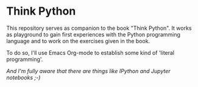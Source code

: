 # Think Python

This repository serves as companion to the book "Think Python". It
works as playground to gain first experiences with the Python
programming language and to work on the exercises given in the book.

To do so, I'll use Emacs Org-mode to establish some kind of 'literal
programming'.

*And I'm fully aware that there are things like IPython and Jupyter
notebooks ;-)*


